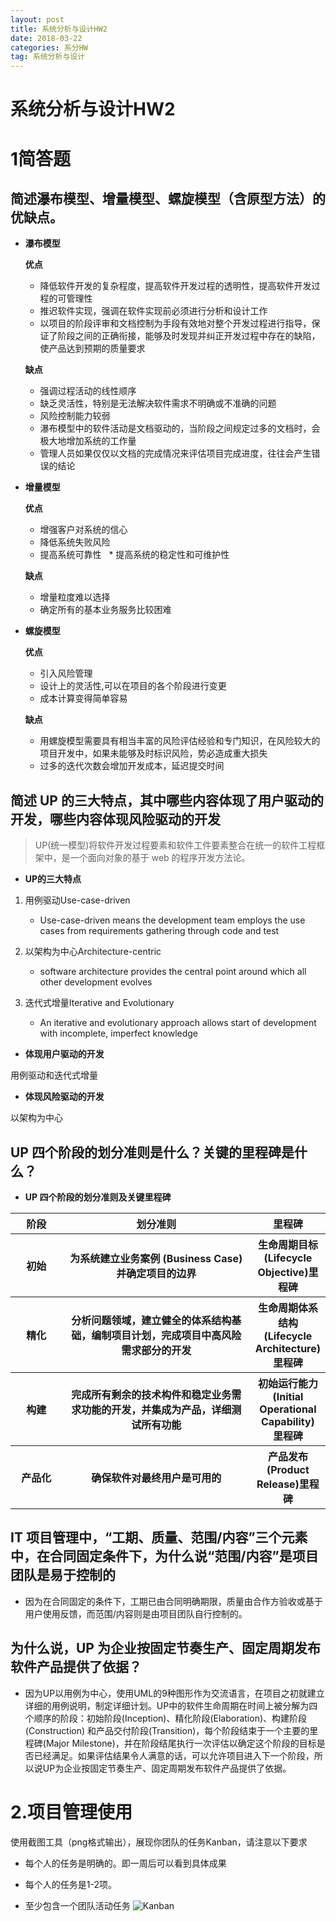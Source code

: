 ```yaml
---
layout: post
title: 系统分析与设计HW2
date: 2018-03-22
categories: 系分HW
tag: 系统分析与设计
---
```

# 系统分析与设计HW2


# 1简答题

## 简述瀑布模型、增量模型、螺旋模型（含原型方法）的优缺点。

- **瀑布模型**

  **优点**
    * 降低软件开发的复杂程度，提高软件开发过程的透明性，提高软件开发过程的可管理性
    * 推迟软件实现，强调在软件实现前必须进行分析和设计工作
    * 以项目的阶段评审和文档控制为手段有效地对整个开发过程进行指导，保证了阶段之间的正确衔接，能够及时发现并纠正开发过程中存在的缺陷，使产品达到预期的质量要求

  **缺点**
    * 强调过程活动的线性顺序
    * 缺乏灵活性，特别是无法解决软件需求不明确或不准确的问题
    * 风险控制能力较弱
    * 瀑布模型中的软件活动是文档驱动的，当阶段之间规定过多的文档时，会极大地增加系统的工作量
    * 管理人员如果仅仅以文档的完成情况来评估项目完成进度，往往会产生错误的结论

- **增量模型**
 
  **优点**
    * 增强客户对系统的信心
    * 降低系统失败风险
    * 提高系统可靠性
    * 提高系统的稳定性和可维护性

  **缺点**
    * 增量粒度难以选择
    * 确定所有的基本业务服务比较困难

- **螺旋模型**
 
  **优点**
    * 引入风险管理
    * 设计上的灵活性,可以在项目的各个阶段进行变更
    * 成本计算变得简单容易

  **缺点**
    * 用螺旋模型需要具有相当丰富的风险评估经验和专门知识，在风险较大的项目开发中，如果未能够及时标识风险，势必造成重大损失
    * 过多的迭代次数会增加开发成本，延迟提交时间

## 简述 UP 的三大特点，其中哪些内容体现了用户驱动的开发，哪些内容体现风险驱动的开发
 >UP(统一模型)将软件开发过程要素和软件工件要素整合在统一的软件工程框架中，是一个面向对象的基于 web 的程序开发方法论。
 
 - **UP的三大特点**

1. 用例驱动Use-case-driven
   * Use-case-driven means the development team employs the use cases from requirements gathering through code and test

2. 以架构为中心Architecture-centric
   * software architecture provides the central point around which all other development evolves
 
3. 迭代式增量Iterative and Evolutionary
   * An iterative and evolutionary approach allows start of development with incomplete, imperfect knowledge

 - **体现用户驱动的开发**
 
用例驱动和迭代式增量
 
 - **体现风险驱动的开发**
 
以架构为中心

## UP 四个阶段的划分准则是什么？关键的里程碑是什么？
 - **UP 四个阶段的划分准则及关键里程碑**
<table>
    <thead>
        <tr>
            <th style="width: 80px;">阶段</th>
            <th style="text-align: center;width: 340px;">划分准则</th>
            <th style="text-align: center;">里程碑</th>
        </tr>
    </thead>
    <tbody>
       <tr>
            <th>初始</th>
            <th>为系统建立业务案例 (Business Case)<br>并确定项目的边界</th>
            <th>生命周期目标(Lifecycle Objective)里程碑</th>
        </tr>
        <tr>
            <th>精化</th>
            <th>分析问题领域，建立健全的体系结构基础，编制项目计划，完成项目中高风险需求部分的开发</th>
            <th>生命周期体系结构(Lifecycle Architecture)里程碑</th>
        </tr>
        <tr>
            <th>构建</th>
            <th>完成所有剩余的技术构件和稳定业务需求功能的开发，并集成为产品，详细测试所有功能</th>
            <th>初始运行能力(Initial Operational Capability) 里程碑</th>
        </tr>
        <tr>
            <th>产品化</th>
            <th>确保软件对最终用户是可用的</th>
            <th>产品发布(Product Release)里程碑</th>
        </tr>
    </tbody>
</table>
 
## IT 项目管理中，“工期、质量、范围/内容”三个元素中，在合同固定条件下，为什么说“范围/内容”是项目团队是易于控制的
- 因为在合同固定的条件下，工期已由合同明确期限，质量由合作方验收或基于用户使用反馈，而范围/内容则是由项目团队自行控制的。


## 为什么说，UP 为企业按固定节奏生产、固定周期发布软件产品提供了依据？
- 因为UP以用例为中心，使用UML的9种图形作为交流语言，在项目之初就建立详细的用例说明，制定详细计划。UP中的软件生命周期在时间上被分解为四个顺序的阶段：初始阶段(Inception)、精化阶段(Elaboration)、构建阶段(Construction) 和产品交付阶段(Transition)，每个阶段结束于一个主要的里程碑(Major Milestone)，并在阶段结尾执行一次评估以确定这个阶段的目标是否已经满足。如果评估结果令人满意的话，可以允许项目进入下一个阶段，所以说UP为企业按固定节奏生产、固定周期发布软件产品提供了依据。

# 2.项目管理使用
使用截图工具（png格式输出），展现你团队的任务Kanban，请注意以下要求

* 每个人的任务是明确的。即一周后可以看到具体成果
* 每个人的任务是1-2项。
* 至少包含一个团队活动任务
![Kanban][1]


  [1]: http://wx2.sinaimg.cn/large/a111daecly1fpm0lyga3tj20zh0a7gme.jpg
